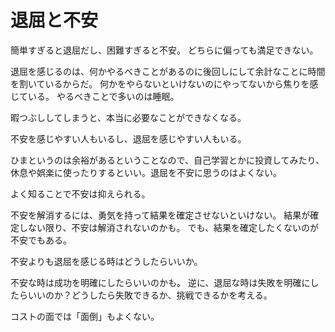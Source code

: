 # 退屈と不安

簡単すぎると退屈だし、困難すぎると不安。
どちらに偏っても満足できない。

退屈を感じるのは、何かやるべきことがあるのに後回しにして余計なことに時間を割いているからだ。
何かをやらないといけないのにやってないから焦りを感じている。
やるべきことで多いのは睡眠。

暇つぶししてしまうと、本当に必要なことができなくなる。

不安を感じやすい人もいるし、退屈を感じやすい人もいる。

ひまというのは余裕があるということなので、自己学習とかに投資してみたり、休息や娯楽に使ったりするといい。退屈を不安に思うのはよくない。

よく知ることで不安は抑えられる。

不安を解消するには、勇気を持って結果を確定させないといけない。
結果が確定しない限り、不安は解消されないのかも。
でも、結果を確定したくないのが不安でもある。

不安よりも退屈を感じる時はどうしたらいいか。

不安な時は成功を明確にしたらいいのかも。
逆に、退屈な時は失敗を明確にしたらいいのか？どうしたら失敗できるか、挑戦できるかを考える。

コストの面では「面倒」もよくない。

